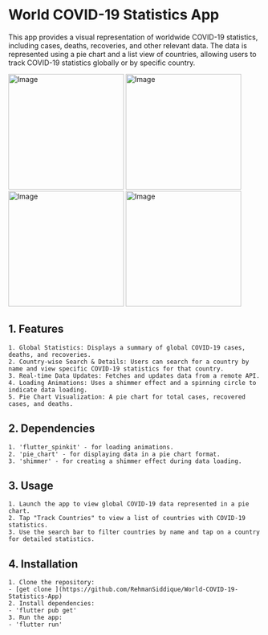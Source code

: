 #  World COVID-19 Statistics App
This app provides a visual representation of worldwide COVID-19 statistics, including cases, deaths, recoveries, and other relevant data. The data is represented using a pie chart and a list view of countries, allowing users to track COVID-19 statistics globally or by specific country.

<img src="https://github.com/user-attachments/assets/79fc602e-d97d-4f73-81db-0b015f5bcdd1" alt="Image" width="230"  />
<img src="https://github.com/user-attachments/assets/ff0afb2e-91f8-4687-b951-498240a14461" alt="Image" width="230"  />
<img src="https://github.com/user-attachments/assets/85ecf009-cb0d-45e2-aa7f-28208cfc9cfa" alt="Image" width="230"  />
<img src="https://github.com/user-attachments/assets/cbac7e29-479e-4b03-b1a7-29cc784837e1" alt="Image" width="230"  />

##  1. Features
    1. Global Statistics: Displays a summary of global COVID-19 cases, deaths, and recoveries.
    2. Country-wise Search & Details: Users can search for a country by name and view specific COVID-19 statistics for that country.
    3. Real-time Data Updates: Fetches and updates data from a remote API.
    4. Loading Animations: Uses a shimmer effect and a spinning circle to indicate data loading.
    5. Pie Chart Visualization: A pie chart for total cases, recovered cases, and deaths.

##  2. Dependencies
    1. 'flutter_spinkit' - for loading animations.
    2. 'pie_chart' - for displaying data in a pie chart format.
    3. 'shimmer' - for creating a shimmer effect during data loading.
    
##  3. Usage
    1. Launch the app to view global COVID-19 data represented in a pie chart.
    2. Tap "Track Countries" to view a list of countries with COVID-19 statistics.
    3. Use the search bar to filter countries by name and tap on a country for detailed statistics.

##  4. Installation
    1. Clone the repository:
    - [get clone ](https://github.com/RehmanSiddique/World-COVID-19-Statistics-App)
    2. Install dependencies:
    - 'flutter pub get'
    3. Run the app:
    - 'flutter run' 
